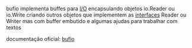 bufio implementa buffes para [I/O](./../../Conceitos/IO.md) encapsulando objetos io.Reader ou io.Write criando outros objetos que implementem as [interfaces](./../interface.md) Reader ou Writer mas com buffer embutido e algumas ajudas para trabalhar com textos  


documentação oficial: [bufio](https://pkg.go.dev/bufio#pkg-overview)